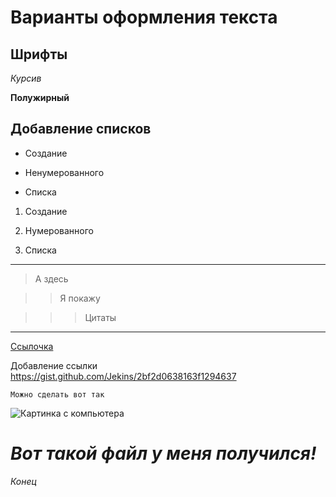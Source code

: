 # Варианты оформления текста

## Шрифты


*Курсив*

**Полужирный**

## Добавление списков

* Создание 

* Ненумерованного 

* Списка

1. Создание

2. Нумерованного 

3. Списка


* * * 

> А здесь 

>> Я покажу

>>> Цитаты

* * * 

[Ссылочка](https://gist.github.com/Jekins/2bf2d0638163f1294637 "источник")

Добавление ссылки <https://gist.github.com/Jekins/2bf2d0638163f1294637>

`Можно сделать вот так`

![Картинка с компьютера](I:\608px-Губка_Боб_персонаж.PNG) 


# ***Вот такой файл у меня получился!***

*Конец*
